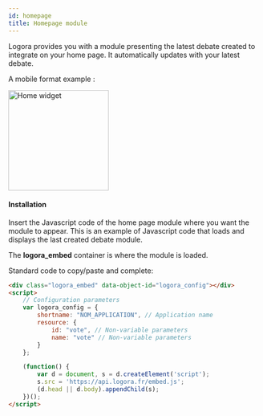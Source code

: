 ```yaml
---
id: homepage
title: Homepage module
---
```


Logora provides you with a module presenting the latest debate created to integrate on your home page. It automatically updates with your latest debate.

A mobile format example : 

<img src="/img/widget_instance.png" alt="Home widget" width="200"/>

#### Installation

Insert the Javascript code of the home page module where you want the module to appear. This is an example of Javascript code that loads and displays the last created debate module.

The **logora_embed** container is where the module is loaded.

Standard code to copy/paste and complete:

```html
<div class="logora_embed" data-object-id="logora_config"></div>
<script>
    // Configuration parameters
    var logora_config = {
        shortname: "NOM_APPLICATION", // Application name 
        resource: {
            id: "vote", // Non-variable parameters
            name: "vote" // Non-variable parameters
        }
    };

    (function() {
        var d = document, s = d.createElement('script');
        s.src = 'https://api.logora.fr/embed.js';
        (d.head || d.body).appendChild(s);
    })();
</script>
```

